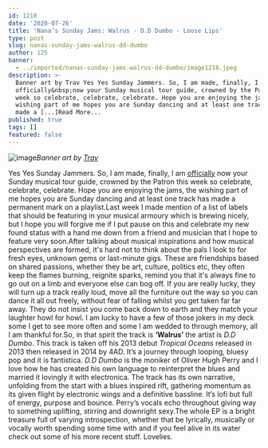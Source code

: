 ```yaml
---
id: 1218
date: '2020-07-26'
title: 'Nana’s Sunday Jams: Walrus - D.D Dumbo - Loose Lips'
type: post
slug: nanas-sunday-jams-walrus-dd-dumbo
author: 125
banner:
  - ../imported/nanas-sunday-jams-walrus-dd-dumbo/image1218.jpeg
description: >-
  Banner art by Trav Yes Yes Sunday Jammers. So, I am made, finally, I am
  officially&nbsp;now your Sunday musical tour guide, crowned by the Patron this
  week so celebrate, celebrate, celebrate. Hope you are enjoying the jams, the
  wishing part of me hopes you are Sunday dancing and at least one track has
  made a [...]Read More...
published: true
tags: []
featured: false
---
```

![image](../../imported/nanas-sunday-jams-walrus-dd-dumbo/image1218.jpeg)_Banner art by [Trav](https://www.backdownwarchild.co.uk/)_

Yes Yes Sunday Jammers. So, I am made, finally, I am [officially](http://loose-lips.co.uk/blog/nana-the-sunday-jammer) now your Sunday musical tour guide, crowned by the Patron this week so celebrate, celebrate, celebrate. Hope you are enjoying the jams, the wishing part of me hopes you are Sunday dancing and at least one track has made a permanent mark on a playlist.Last week I made mention of a list of labels that should be featuring in your musical armoury which is brewing nicely, but I hope you will forgive me if I put pause on this and celebrate my new found status with a hand me down from a friend and musician that I hope to feature very soon.After talking about musical inspirations and how musical perspectives are formed, it's hard not to think about the pals I look to for fresh eyes, unknown gems or last-minute gigs. These are friendships based on shared passions, whether they be art, culture, politics etc, they often keep the flames burning, reignite sparks, remind you that it's always fine to go out on a limb and everyone else can bog off. If you are really lucky, they will turn up a track really loud, move all the furniture out the way so you can dance it all out freely, without fear of falling whilst you get taken far far away. They do not insist you come back down to earth and they match your laughter howl for howl. I am lucky to have a few of those jokers in my deck some I get to see more often and some I am wedded to through memory, all I am thankful for.So, in that spirit the track is **‘Walrus’** the artist is _D.D Dumbo_. This track is taken off his 2013 debut _Tropical Oceans_ released in 2013 then released in 2014 by 4AD. It’s a journey through looping, bluesy pop and it is fantistica. _D.D Dumbo_ is the moniker of Oliver Hugh Perry and I love how he has created his own language to reinterpret the blues and married it lovingly it with electronica. The track has its own narrative, unfolding from the start with a blues inspired rift, gathering momentum as its given flight by electronic wings and a definitive bassline. It’s lofi but full of energy, purpose and bounce. Perry’s vocals echo throughout giving way to something uplifting, stirring and downright sexy.The whole EP is a bright treasure full of varying introspection, whether that be lyrically, musically or vocally worth spending some time with and if you feel alive in its water check out some of his more recent stuff. Lovelies.